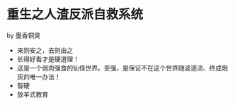 # 重生之人渣反派自救系统

by 墨香铜臭

- 来则安之，去则由之
- 长得好看才是硬道理！
- 这是一个弱肉强食的仙怪世界。变强，是保证不在这个世界随波逐流、终成炮灰的唯一办法！
- 智硬
- 放羊式教育
